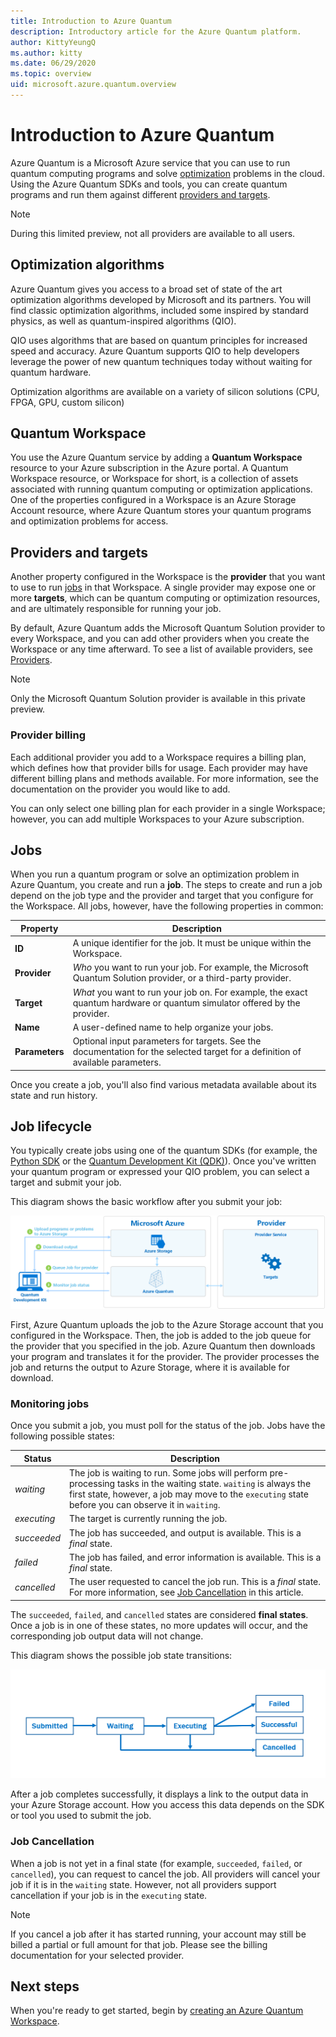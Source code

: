 ```yaml
---
title: Introduction to Azure Quantum
description: Introductory article for the Azure Quantum platform.
author: KittyYeungQ
ms.author: kitty
ms.date: 06/29/2020
ms.topic: overview
uid: microsoft.azure.quantum.overview
---
```


# Introduction to Azure Quantum

Azure Quantum is a Microsoft Azure service that you can use to run quantum computing programs and solve [optimization](#Optimization-Algorithms) problems in the cloud. Using the Azure Quantum SDKs and tools, you can create quantum programs and run them against different [providers and targets](#Providers-and-targets).

> [!NOTE]
> During this limited preview, not all providers are available to all users.

## Optimization algorithms

Azure Quantum gives you access to a broad set of state of the art optimization algorithms developed by Microsoft and its partners. You will find classic optimization algorithms, included some inspired by standard physics, as well as quantum-inspired algorithms (QIO). 

QIO uses algorithms that are based on quantum principles for increased speed and accuracy. Azure Quantum supports QIO to help developers leverage the power of new quantum techniques today without waiting for quantum hardware.

Optimization algorithms are available on a variety of silicon solutions (CPU, FPGA, GPU, custom silicon)

## Quantum Workspace

You use the Azure Quantum service by adding a **Quantum Workspace** resource to your Azure subscription in the Azure portal. A Quantum Workspace resource, or Workspace for short, is a collection of assets associated with running quantum computing or optimization applications. One of the properties configured in a Workspace is an Azure Storage Account resource, where Azure Quantum stores your quantum programs and optimization problems for access. 

## Providers and targets

Another property configured in the Workspace is the **provider** that you want to use to run [jobs](#jobs) in that Workspace. A single provider may expose one or more **targets**, which can be quantum computing or optimization resources, and are ultimately responsible for running your job. 

By default, Azure Quantum adds the Microsoft Quantum Solution provider to every Workspace, and you can add other providers when you create the Workspace or any time afterward. To see a list of available providers, see [Providers](xref:microsoft.azure.quantum.reference.index).

> [!NOTE]
> Only the Microsoft Quantum Solution provider is available in this private preview.

### Provider billing

Each additional provider you add to a Workspace requires a billing plan, which defines how that provider bills for usage. Each provider may have different billing plans and methods available. For more information, see the documentation on the provider you would like to add.

You can only select one billing plan for each provider in a single Workspace; however, you can add multiple Workspaces to your Azure subscription.

## Jobs

When you run a quantum program or solve an optimization problem in Azure Quantum,
you create and run a **job**. The steps to create and run a job depend on
the job type and the provider and target that you configure for the Workspace.  All jobs, however, have the following properties in common:

|Property |Description|
|-----|----|
|**ID**|A unique identifier for the job. It must be unique within the Workspace.    |
|**Provider**|_Who_ you want to run your job. For example, the Microsoft Quantum Solution provider, or a third-party provider. |
|**Target**| _What_ you want to run your job on. For example, the exact quantum hardware or quantum simulator offered by the provider. |
|**Name**|A user-defined name to help organize your jobs.|
|**Parameters**|Optional input parameters for targets. See the documentation for the selected target for a definition of available parameters.|

Once you create a job, you'll also find various metadata available about its state and run history.

## Job lifecycle

You typically create jobs using one of the quantum SDKs (for example, the [Python SDK](xref:microsoft.azure.quantum.qio.python-sdk) or the [Quantum Development Kit (QDK)](https://docs.microsoft.com/quantum/)). Once you've written
your quantum program or expressed your QIO problem, you can select a target and
submit your job.

This diagram shows the basic workflow after you submit your job:

![Azure Quantum Overview](../media/azure-quantum-flow-diagram.png)

First, Azure Quantum uploads the job to the Azure Storage account that you configured in the Workspace. Then, the job is added to the job queue for the provider that you specified in the job. Azure Quantum then downloads your program and translates it for the provider. The provider processes the job and returns the output to Azure Storage, where it is available for download. 

### Monitoring jobs

Once you submit a job, you must poll for the status of the job. Jobs have
the following possible states:

|Status|Description|
|---|---|
|*waiting*|The job is waiting to run. Some jobs will perform  pre-processing tasks in the waiting state. `waiting` is always the first state, however, a job may move to the `executing` state before you can observe it in `waiting`.   |
|*executing*|The target is currently running the job.   |
|*succeeded*|The job has succeeded, and output is available. This is a *final* state. |
|*failed*|The job has failed, and error information is available. This is a *final* state.|
|*cancelled*|The user requested to cancel the job run. This is a *final* state. For more information, see [Job Cancellation](#job-cancellation) in this article.|

The `succeeded`, `failed`, and `cancelled` states are considered **final
states**. Once a job is in one of these states, no more updates will occur, and the corresponding job output data will not change.

This diagram shows the possible job state transitions:

![Job submission diagram](../media/aq-diagram.png)

After a job completes successfully, it displays a link to the output data in your Azure Storage account. How you access this data depends on the SDK or tool you used to submit the job.

### Job Cancellation

When a job is not yet in a final state (for example, `succeeded`, `failed`, or `cancelled`), you can request to cancel the job. All providers will cancel your job if it is in the `waiting` state. However, not all providers support cancellation if your job is in the `executing` state.

> [!NOTE]
>If you cancel a job after it has started running, your account may still be billed a
partial or full amount for that job. Please see the billing documentation for
your selected provider.

## Next steps

When you're ready to get started, begin by [creating an Azure Quantum Workspace](xref:microsoft.azure.quantum.workspaces-portal).
